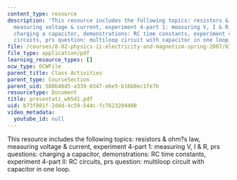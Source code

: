 ```yaml
---
content_type: resource
description: 'This resource includes the following topics: resistors & ohm?s law,
  measuring voltage & current, experiment 4-part 1: measuring V, I & R, prs questions:
  charging a capacitor, demonstrations: RC time constants, experiment 4-part II: RC
  circuits, prs question: multiloop circuit with capacitor in one loop.'
file: /courses/8-02-physics-ii-electricity-and-magnetism-spring-2007/b73f801f2d4d4c59544cfc7623204400_presentati_w05d1.pdf
file_type: application/pdf
learning_resource_types: []
ocw_type: OCWFile
parent_title: Class Activities
parent_type: CourseSection
parent_uid: 588b48d5-a339-0347-e6e5-b16b0ec1fe7b
resourcetype: Document
title: presentati_w05d1.pdf
uid: b73f801f-2d4d-4c59-544c-fc7623204400
video_metadata:
  youtube_id: null
---
```

This resource includes the following topics: resistors & ohm?s law, measuring voltage & current, experiment 4-part 1: measuring V, I & R, prs questions: charging a capacitor, demonstrations: RC time constants, experiment 4-part II: RC circuits, prs question: multiloop circuit with capacitor in one loop.

